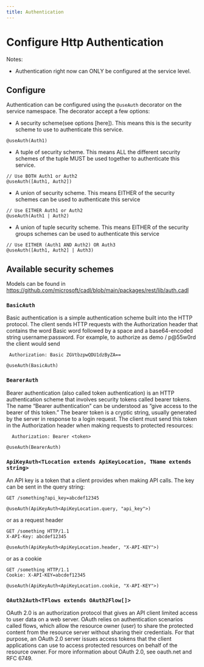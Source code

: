 ```yaml
---
title: Authentication
---
```


# Configure Http Authentication

Notes:

- Authentication right now can ONLY be configured at the service level.

## Configure

Authentication can be configured using the `@useAuth` decorator on the service namespace. The decorator accept a few options:

- A security scheme(see options [here]). This means this is the security scheme to use to authenticate this service.

```cadl
@useAuth(Auth1)
```

- A tuple of security scheme. This means ALL the different security schemes of the tuple MUST be used together to authenticate this service.

```cadl
// Use BOTH Auth1 or Auth2
@useAuth([Auth1, Auth2])
```

- A union of security scheme. This means EITHER of the security schemes can be used to authenticate this service

```cadl
// Use EITHER Auth1 or Auth2
@useAuth(Auth1 | Auth2)
```

- A union of tuple security scheme. This means EITHER of the security groups schemes can be used to authenticate this service

```cadl
// Use EITHER (Auth1 AND Auth2) OR Auth3
@useAuth([Auth1, Auth2] | Auth3)
```

## Available security schemes

Models can be found in https://github.com/microsoft/cadl/blob/main/packages/rest/lib/auth.cadl

### `BasicAuth`

Basic authentication is a simple authentication scheme built into the HTTP protocol.
The client sends HTTP requests with the Authorization header that contains the word Basic word followed by a space and a base64-encoded string username:password.
For example, to authorize as demo / p@55w0rd the client would send

```
 Authorization: Basic ZGVtbzpwQDU1dzByZA==
```

```cadl
@useAuth(BasicAuth)
```

### `BearerAuth`

Bearer authentication (also called token authentication) is an HTTP authentication scheme that involves security tokens called bearer tokens.
The name “Bearer authentication” can be understood as “give access to the bearer of this token.” The bearer token is a cryptic string, usually generated by the server in response to a login request.
The client must send this token in the Authorization header when making requests to protected resources:

```
  Authorization: Bearer <token>
```

```cadl
@useAuth(BearerAuth)
```

### `ApiKeyAuth<TLocation extends ApiKeyLocation, TName extends string>`

An API key is a token that a client provides when making API calls. The key can be sent in the query string:

```
GET /something?api_key=abcdef12345
```

```cadl
@useAuth(ApiKeyAuth<ApiKeyLocation.query, "api_key">)
```

or as a request header

```
GET /something HTTP/1.1
X-API-Key: abcdef12345
```

```cadl
@useAuth(ApiKeyAuth<ApiKeyLocation.header, "X-API-KEY">)
```

or as a cookie

```
GET /something HTTP/1.1
Cookie: X-API-KEY=abcdef12345
```

```cadl
@useAuth(ApiKeyAuth<ApiKeyLocation.cookie, "X-API-KEY">)
```

### `OAuth2Auth<TFlows extends OAuth2Flow[]>`

OAuth 2.0 is an authorization protocol that gives an API client limited access to user data on a web server.
OAuth relies on authentication scenarios called flows, which allow the resource owner (user) to share the protected content from the resource server without sharing their credentials.
For that purpose, an OAuth 2.0 server issues access tokens that the client applications can use to access protected resources on behalf of the resource owner.
For more information about OAuth 2.0, see oauth.net and RFC 6749.

